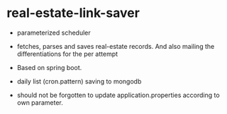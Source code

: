 # real-estate-link-saver

- parameterized scheduler

- fetches, parses and saves real-estate records. And also mailing the differentiations for the per attempt

- Based on spring boot.

- daily list (cron.pattern) saving to mongodb

- should not be forgotten to update application.properties according to own parameter.
